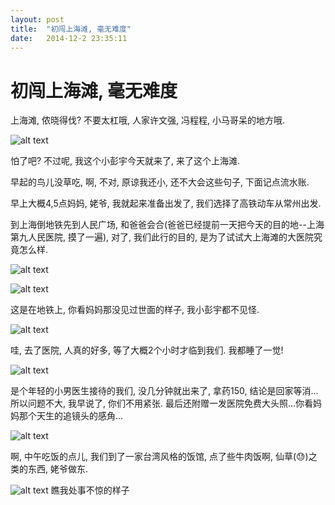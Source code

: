 ```yaml
---
layout: post
title:  "初闯上海滩, 毫无难度"
date:   2014-12-2 23:35:11
---
```

初闯上海滩, 毫无难度
=======
上海滩, 侬晓得伐? 不要太杠哦, 人家许文强, 冯程程, 小马哥呆的地方哦. 

![alt text][1]

怕了吧? 不过呢, 我这个小彭宇今天就来了, 来了这个上海滩.

早起的鸟儿没草吃, 啊, 不对, 原谅我还小, 还不大会这些句子, 下面记点流水账.

早上大概4,5点妈妈, 姥爷, 我就起来准备出发了, 我们选择了高铁动车从常州出发.

到上海倒地铁先到人民广场, 和爸爸会合(爸爸已经提前一天把今天的目的地--上海第九人民医院, 摸了一遍), 对了, 我们此行的目的, 是为了试试大上海滩的大医院究竟怎么样.

![alt text][2]

![alt text][3]

这是在地铁上, 你看妈妈那没见过世面的样子, 我小彭宇都不见怪.

![alt text][4]

哇, 去了医院, 人真的好多, 等了大概2个小时才临到我们. 我都睡了一觉!

![alt text][5]

是个年轻的小男医生接待的我们, 没几分钟就出来了, 拿药150, 结论是回家等消...所以问题不大, 我早说了, 你们不用紧张. 最后还附赠一发医院免费大头照...你看妈妈那个天生的追镜头的感角...

![alt text][6]

啊, 中午吃饭的点儿, 我们到了一家台湾风格的饭馆, 点了些牛肉饭啊, 仙草(:sweat:)之类的东西, 姥爷做东.

![alt text][7]
瞧我处事不惊的样子

  [1]: http://pic.yupoo.com/moxigan/EfMjR22n/medish.jpg
  [2]: http://pic.yupoo.com/moxigan/EfDWJfeK/medium.jpg
  [3]: http://pic.yupoo.com/moxigan/EfDXGIul/medium.jpg
  [4]: http://pic.yupoo.com/moxigan/EfDYmUQz/medium.jpg
  [5]: http://pic.yupoo.com/moxigan/EfDXFSqt/medium.jpg
  [6]: http://pic.yupoo.com/moxigan/EfDWAztK/medium.jpg
  [7]: http://pic.yupoo.com/moxigan/EfDWKENv/medium.jpg